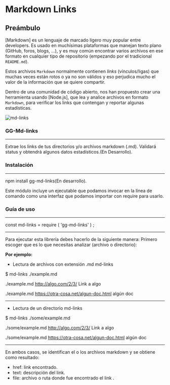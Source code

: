 # Markdown Links

## Preámbulo

[Markdown] es un lenguaje de marcado
ligero muy popular entre developers. Es usado en muchísimas plataformas que
manejan texto plano (GitHub, foros, blogs, ...), y es muy común
encontrar varios archivos en ese formato en cualquier tipo de repositorio
(empezando por el tradicional `README.md`).

Estos archivos `Markdown` normalmente contienen _links_ (vínculos/ligas) que
muchas veces están rotos o ya no son válidos y eso perjudica mucho el valor de
la información que se quiere compartir.

Dentro de una comunidad de código abierto, nos han propuesto crear una
herramienta usando [Node.js], que lea y analice archivos
en formato `Markdown`, para verificar los links que contengan y reportar
algunas estadísticas.

![md-links](https://user-images.githubusercontent.com/110297/42118443-b7a5f1f0-7bc8-11e8-96ad-9cc5593715a6.jpg)

### **GG-Md-links**
----
Extrae los links de tus directorios y/o archivos markdown (.md).
Validará status y obtendrá algunos datos estadísticos.(En Desarrollo).

### **Instalación**
----

npm install gg-md-links(En desarrollo).

Este módulo incluye un ejecutable que podamos invocar en la línea de comando como una interfaz que podamos importar con require para usarlo.

### **Guía de uso**
---
const md-links = require ( 'gg-md-links' ) ;

---


Para ejecutar esta librería debes hacerlo de la siguiente manera: Primero escoger que es lo que necesitas analizar (archivo o directorio):

**Por ejemplo:**

- Lectura de archivos con extensión .md
md-links <path-to-file>



$ md-links ./example.md

./example.md http://algo.com/2/3/ Link a algo

./example.md https://otra-cosa.net/algun-doc.html algún doc


---
- Lectura de un directorio
md-links <path-to-directory>

$ md-links ./some/example.md

./some/example.md http://algo.com/2/3/ Link a algo

./some/example.md https://otra-cosa.net/algun-doc.html algún doc



---

En ambos casos, se identifican el o los archivos markdown y se obtiene como resultado:

- href: link encontrado.
- text: descripción del link.
- file: archivo o ruta donde fue encontrado el link .

